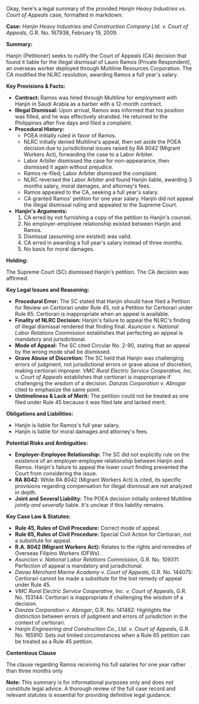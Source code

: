 Okay, here's a legal summary of the provided *Hanjin Heavy Industries vs. Court of Appeals* case, formatted in markdown:

**Case:** *Hanjin Heavy Industries and Construction Company Ltd. v. Court of Appeals*, G.R. No. 167938, February 19, 2009.

**Summary:**

Hanjin (Petitioner) seeks to nullify the Court of Appeals (CA) decision that found it liable for the illegal dismissal of Lauro Ramos (Private Respondent), an overseas worker deployed through Multiline Resources Corporation.  The CA modified the NLRC resolution, awarding Ramos a full year's salary.

**Key Provisions & Facts:**

*   **Contract:** Ramos was hired through Multiline for employment with Hanjin in Saudi Arabia as a barber with a 12-month contract.
*   **Illegal Dismissal:** Upon arrival, Ramos was informed that his position was filled, and he was effectively stranded. He returned to the Philippines after five days and filed a complaint.
*   **Procedural History:**
    *   POEA initially ruled in favor of Ramos.
    *   NLRC initially denied Multiline's appeal, then set aside the POEA decision due to jurisdictional issues raised by RA 8042 (Migrant Workers Act), forwarding the case to a Labor Arbiter.
    *   Labor Arbiter dismissed the case for non-appearance, then dismissed it again without prejudice.
    *   Ramos re-filed; Labor Arbiter dismissed the complaint.
    *   NLRC reversed the Labor Arbiter and found Hanjin liable, awarding 3 months salary, moral damages, and attorney's fees.
    *   Ramos appealed to the CA, seeking a full year's salary.
    *   CA granted Ramos' petition for one year salary. Hanjin did not appeal the illegal dismissal ruling and appealed to the Supreme Court.
*   **Hanjin's Arguments:**
    1.  CA erred by not furnishing a copy of the petition to Hanjin's counsel.
    2.  No employer-employee relationship existed between Hanjin and Ramos.
    3.  Dismissal (assuming one existed) was valid.
    4.  CA erred in awarding a full year's salary instead of three months.
    5.  No basis for moral damages.

**Holding:**

The Supreme Court (SC) dismissed Hanjin's petition. The CA decision was affirmed.

**Key Legal Issues and Reasoning:**

*   **Procedural Error:** The SC stated that Hanjin should have filed a Petition for Review on Certiorari under Rule 45, not a Petition for Certiorari under Rule 65. Certiorari is inappropriate when an appeal is available.
*   **Finality of NLRC Decision:** Hanjin's failure to appeal the NLRC's finding of illegal dismissal rendered that finding final.  *Asuncion v. National Labor Relations Commission* establishes that perfecting an appeal is mandatory and jurisdictional.
*   **Mode of Appeal:** The SC cited Circular No. 2-90, stating that an appeal by the wrong mode shall be dismissed.
*   **Grave Abuse of Discretion:** The SC held that Hanjin was challenging errors of judgment, not jurisdictional errors or grave abuse of discretion, making certiorari improper. *VMC Rural Electric Service Cooperative, Inc. v. Court of Appeals* establishes that certiorari is inappropriate if challenging the wisdom of a decision. *Danzas Corporation v. Abrogar* cited to emphasize the same point.
*   **Untimeliness & Lack of Merit:** The petition could not be treated as one filed under Rule 45 because it was filed late and lacked merit.

**Obligations and Liabilities:**

*   Hanjin is liable for Ramos's full year salary.
*   Hanjin is liable for moral damages and attorney's fees.

**Potential Risks and Ambiguities:**

*   **Employer-Employee Relationship:** The SC did not explicitly rule on the existence of an employer-employee relationship between Hanjin and Ramos. Hanjin's failure to appeal the lower court finding prevented the Court from considering the issue.
*   **RA 8042:** While RA 8042 (Migrant Workers Act) is cited, its specific provisions regarding compensation for illegal dismissal are not analyzed in depth.
*   **Joint and Several Liability:** The POEA decision initially ordered Multiline *jointly and severally* liable. It's unclear if this liability remains.

**Key Case Law & Statutes:**

*   **Rule 45, Rules of Civil Procedure:**  Correct mode of appeal.
*   **Rule 65, Rules of Civil Procedure:** Special Civil Action for Certiorari, not a substitute for appeal.
*   **R.A. 8042 (Migrant Workers Act):** Relates to the rights and remedies of Overseas Filipino Workers (OFWs).
*   *Asuncion v. National Labor Relations Commission*, G.R. No. 109311: Perfection of appeal is mandatory and jurisdictional.
*   *Davao Merchant Marine Academy v. Court of Appeals*, G.R. No. 144075: Certiorari cannot be made a substitute for the lost remedy of appeal under Rule 45.
*   *VMC Rural Electric Service Cooperative, Inc. v. Court of Appeals*, G.R. No. 153144: Certiorari is inappropriate if challenging the wisdom of a decision.
*   *Danzas Corporation v. Abrogar*, G.R. No. 141462: Highlights the distinction between errors of judgment and errors of jurisdiction in the context of certiorari.
*   *Hanjin Engineering and Construction Co., Ltd. v. Court of Appeals*, G.R. No. 165910: Sets out limited circumstances when a Rule 65 petition can be treated as a Rule 45 petition.

**Contentious Clause**

The clause regarding Ramos receiving his full salaries for one year rather than three months only

**Note:** This summary is for informational purposes only and does not constitute legal advice. A thorough review of the full case record and relevant statutes is essential for providing definitive legal guidance.
